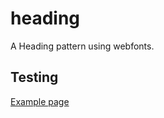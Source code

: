# heading

A Heading pattern using webfonts.

## Testing

[Example page](http://localhost:8081/example-patterns)
